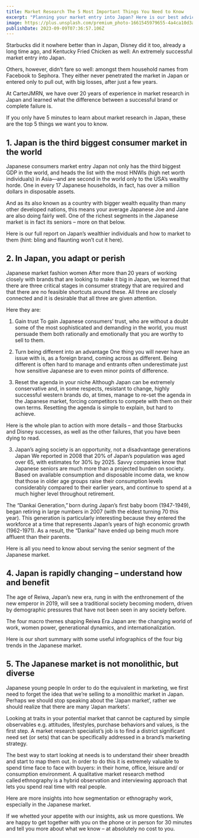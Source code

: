 ```yaml
---
title: Market Research The 5 Most Important Things You Need to Know
excerpt: "Planning your market entry into Japan? Here is our best advice. "
image: https://plus.unsplash.com/premium_photo-1661545979655-4a4ca10d3a71?ixlib=rb-4.0.3&ixid=M3wxMjA3fDB8MHxwaG90by1wYWdlfHx8fGVufDB8fHx8fA%3D%3D&auto=format&fit=crop&w=2664&q=80
publishDate: 2023-09-09T07:36:57.106Z
---
```

Starbucks did it nowhere better than in Japan, Disney did it too, already a long time ago, and Kentucky Fried Chicken as well: An extremely successful market entry into Japan.  

 Others, however, didn’t fare so well: amongst them household names from Facebook to Sephora. They either never penetrated the market in Japan or entered only to pull out, with big losses, after just a few years. 

At CarterJMRN, we have over 20 years of experience in market research in Japan and learned what the difference between a successful brand or complete failure is.  

If you only have 5 minutes to learn about market research in Japan, these are the top 5 things we want you to know. 

## 1. Japan is the third biggest consumer market in the world 
Japanese consumers market entry
Japan not only has the third biggest GDP in the world, and heads the list with the most HNWIs (high net worth individuals) in Asia—and are second in the world only to the USA’s wealthy horde. One in every 17 Japanese households, in fact, has over a million dollars in disposable assets.   

And as its also known as a country with bigger wealth equality than many other developed nations, this means your average Japanese Joe and Jane are also doing fairly well. One of the richest segments in the Japanese market is in fact its seniors – more on that below. 

Here is our full report on Japan’s wealthier individuals and how to market to them (hint: bling and flaunting won’t cut it here). 

## 2. In Japan, you adapt or perish
Japanese market fashion women
After more than 20 years of working closely with brands that are looking to make it big in Japan, we learned that there are three critical stages in consumer strategy that are required and that there are no feasible shortcuts around these. All three are closely connected and it is desirable that all three are given attention.  

Here they are: 

1) Gain trust 
To gain Japanese consumers’ trust, who are without a doubt some of the most sophisticated and demanding in the world, you must persuade them both rationally and emotionally that you are worthy to sell to them. 

 2) Turn being different into an advantage 
One thing you will never have an issue with is, as a foreign brand, coming across as different. Being different is often hard to manage and entrants often underestimate just how sensitive Japanese are to even minor points of difference. 

3) Reset the agenda in your niche 
Although Japan can be extremely conservative and, in some respects, resistant to change, highly successful western brands do, at times, manage to re-set the agenda in the Japanese market, forcing competitors to compete with them on their own terms. Resetting the agenda is simple to explain, but hard to achieve. 

Here is the whole plan to action with more details – and those Starbucks and Disney successes, as well as the other failures, that you have been dying to read.

3) Japan’s aging society is an opportunity, not a disadvantage 
generations Japan
We reported in 2008 that 20% of Japan’s population was aged over 65, with estimates for 30% by 2025. Savvy companies know that Japanese seniors are much more than a projected burden on society. Based on available consumption and disposable income data, we know that those in older age groups  raise their consumption levels considerably compared to their earlier years, and continue to spend at a much higher level throughout retirement.  

The “Dankai Generation,” born during Japan’s first baby boom (1947-1949), began retiring in large numbers in 2007 (with the eldest turning 70 this year). This generation is particularly interesting because they entered the workforce at a time that represents Japan’s years of high economic growth (1962-1971). As a result, the “Dankai” have ended up being much more affluent than their parents. 

Here is all you need to know about serving the senior segment of the Japanese market. 

## 4. Japan is rapidly changing – understand how and benefit 

The age of Reiwa, Japan’s new era, rung in with the enthronement of the new emperor in 2019, will see a traditional society becoming modern, driven by demographic pressures that have not been seen in any society before. 

The four macro themes shaping Reiwa Era Japan are: the changing world of work, women power, generational dynamics, and internationalization. 

Here is our short summary with some useful infographics of the four big trends in the Japanese market.  

## 5. The Japanese market is not monolithic, but diverse 
Japanese young people
In order to do the equivalent in marketing, we first need to forget the idea that we’re selling to a monolithic market in Japan. Perhaps we should stop speaking about the ‘Japan market’, rather we should realize that there are many ‘Japan markets’. 

Looking at traits in your potential market that cannot be captured by simple observables e.g. attitudes, lifestyles, purchase behaviors and values, is the first step. A market research specialist’s job is to find a district significant need set (or sets) that can be specifically addressed in a brand’s marketing strategy.  

The best way to start looking at needs is to understand their sheer breadth and start to map them out. In order to do this it is extremely valuable to spend time face to face with buyers: in their home, office, leisure and/ or consumption environment. A qualitative market research method called ethnography is a hybrid observation and interviewing approach that lets you spend real time with real people.  

Here are more insights into how segmentation or ethnography work, especially in the Japanese market. 

If we whetted your appetite with our insights, ask us more questions. We are happy to get together with you on the phone or in person for 30 minutes and tell you more about what we know – at absolutely no cost to you.